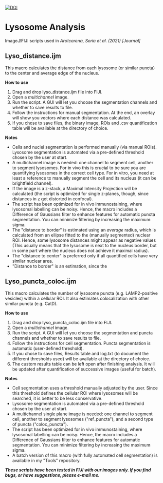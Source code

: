 [![DOI](https://zenodo.org/badge/328500157.svg)](https://zenodo.org/badge/latestdoi/328500157)

# Lysosome Analysis
ImageJ/FIJI scripts used in *Arotcarena, Soria et al. (2021) [Journal]*

## Lyso_distance.ijm
This macro calculates the distance from each lysosome (or similar puncta) to the center and average edge of the nucleus.

**How to use**
1. Drag and drop lyso_distance.ijm file into FIJI.
2. Open a *multichannel* image.
3. Run the script. A GUI will let you choose the segmentation channels and whether to save results to file.
4. Follow the instructions for manual segmentation. At the end, an overlay will show you vectors where each distance was calculated.
5. If you chose to save files, the binary image, ROIs and .csv quantification table will be available at the directory of choice.

**Notes**
- Cells and nuclei segmentation is performed manually (via manual ROIs). Lysosome segmentation is automated via a pre-defined threshold chosen by the user at start.
- A multichannel image is needed: one channel to segment cell, another to segment lysosomes. For in vivo this is crucial to be sure you are quantifying lysosomes in the correct cell type. For in vitro, you need at least a reference to manually segment the cell and its nucleus (it can be brightfield channel).
- If the image is a z-stack, a Maximal Intensity Projection will be calculated (the script is optimized for single z-planes, though, since distances in z get distorted in confocal).
- The script has been optimized for in vivo immunostaining, where lysosomal labelling can be noisy. Hence, the macro includes a Difference of Gaussians filter to enhance features for automatic puncta segmentation. You can minimize filtering by increasing the maximum sigma. 
- The "distance to border" is estimated using an *average* radius, which is calculated from an ellipse fitted to the (manually segmented) nuclear ROI. Hence, some lysosome distances might appear as negative values (This usually means that the lysosome is next to the nucleus border, but in some part where the nucleus does not achieve it maximal radius).
- The "distance to center" is preferred only if all quantified cells have very similar nuclear area.
- "Distance to border" is an estimation, since the 

## Lyso_puncta_coloc.ijm
This macro calculates the number of lysosome puncta (e.g. LAMP2-positive vesicles) within a cellular ROI. It also estimates colocalization with other similar puncta (e.g. CatD).

**How to use**
1. Drag and drop lyso_puncta_coloc.ijm file into FIJI.
2. Open a *multichannel* image.
3. Run the script. A GUI will let you choose the segmentation and puncta channels and whether to save results to file.
4. Follow the instructions for cell segmentation. Puncta segmentation is automatic (user-defined threshold).
5. If you chose to save files, Results table and log.txt (to document the different thresholds used) will be available at the directory of choice.
6. The custom results table can be left open after finishing analysis. It will be updated after quantification of successive images (useful for batch).

**Notes**
- Cell segmentation uses a threshold manually adjusted by the user. Since this threshold defines the cellular ROI where lysosomes will be searched, it is better to be less conservative.
- Lysosome segmentation is automated via a pre-defined threshold chosen by the user at start.
- A multichannel single plane image is needed: one channel to segment cell, another to segment lysosomes ("ref_puncta"), and a second type of puncta ("coloc_puncta").
- The script has been optimized for in vivo immunostaining, where lysosomal labelling can be noisy. Hence, the macro includes a Difference of Gaussians filter to enhance features for automatic segmentation. You can minimize filtering by increasing the maximum sigma.
- A batch version of this macro (with fully automated cell segmentation) is available in my "Tools" repository.

***These scripts have been tested in FIJI with our images only. If you find bugs, or have suggestions, please e-mail me.***

